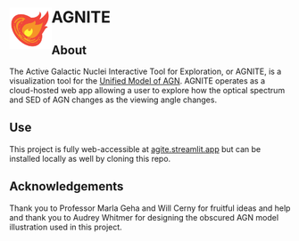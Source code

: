 <div class="image-container">
  <img src="classes/assets/agnite.png" alt="agnite logo" style="float: left; width: 15%;">
  <h1>AGNITE</h1>
</div>

## About
The Active Galactic Nuclei Interactive Tool for Exploration, or AGNITE, is a visualization tool for 
the [Unified Model of AGN](https://en.wikipedia.org/wiki/Active_galactic_nucleus?oldformat=true#Unification_of_AGN_species). 
AGNITE operates as a cloud-hosted web app allowing a user to explore how the optical spectrum and SED of AGN changes as the viewing angle changes. 

## Use <a name = "getting_started"></a>
This project is fully web-accessible at [agite.streamlit.app](agnite.streamlit.app) but 
can be installed locally as well by cloning this repo.

## Acknowledgements
Thank you to Professor Marla Geha and Will Cerny for fruitful ideas and help and
thank you to Audrey Whitmer for designing the obscured AGN model illustration used in this project.